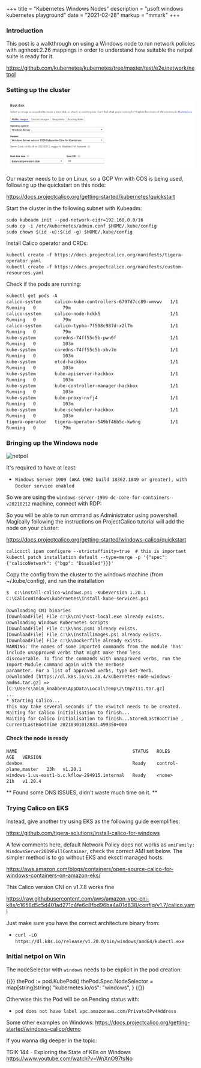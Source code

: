 +++
title = "Kubernetes Windows Nodes"
description = "µsoft windows kubernetes playground"
date = "2021-02-28"
markup = "mmark"
+++

### Introduction

This post is a walkthrough on using a Windows node to run network policies with
agnhost:2.26 mappings in order to understand how suitable the netpol suite is ready for it.

https://github.com/kubernetes/kubernetes/tree/master/test/e2e/network/netpol

### Setting up the cluster

![gcp_config](./images/gcp_config.png "gpc")

Our master needs to be on Linux, so a GCP Vm with COS is being used, following 
up the quickstart on this node:

https://docs.projectcalico.org/getting-started/kubernetes/quickstart

Start the cluster in the following subnet with Kubeadm:

```
sudo kubeadm init --pod-network-cidr=192.168.0.0/16
sudo cp -i /etc/kubernetes/admin.conf $HOME/.kube/config
sudo chown $(id -u):$(id -g) $HOME/.kube/config
```

Install Calico operator and CRDs:

```
kubectl create -f https://docs.projectcalico.org/manifests/tigera-operator.yaml
kubectl create -f https://docs.projectcalico.org/manifests/custom-resources.yaml
```

Check if the pods are running:

```
kubectl get pods -A
calico-system     calico-kube-controllers-6797d7cc89-xmvwv   1/1     Running   0          79m
calico-system     calico-node-hckk5                          1/1     Running   0          79m
calico-system     calico-typha-7f598c987d-x2l7m              1/1     Running   0          79m
kube-system       coredns-74ff55c5b-pwn6f                    1/1     Running   0          103m
kube-system       coredns-74ff55c5b-xhv7m                    1/1     Running   0          103m
kube-system       etcd-hackbox                               1/1     Running   0          103m
kube-system       kube-apiserver-hackbox                     1/1     Running   0          103m
kube-system       kube-controller-manager-hackbox            1/1     Running   0          103m
kube-system       kube-proxy-nvfj4                           1/1     Running   0          103m
kube-system       kube-scheduler-hackbox                     1/1     Running   0          103m
tigera-operator   tigera-operator-549bf46b5c-kw6ng           1/1     Running   0          79m
```

### Bringing up the Windows node

![netpol](./images/netpol-win.png "netpol")

It's required to have at least:

* `Windows Server 1909 (AKA 19H2 build 18362.1049 or greater), with Docker service enabled`

So we are using the `windows-server-1909-dc-core-for-containers-v20210212` machine, connect with RDP:

So you will be able to run ommand as Administrator using powershell. Magically following the instructions 
on ProjectCalico tutorial will add the node on your cluster:

https://docs.projectcalico.org/getting-started/windows-calico/quickstart

```
calicoctl ipam configure --strictaffinity=true  # this is important
kubectl patch installation default --type=merge -p '{"spec": {"calicoNetwork": {"bgp": "Disabled"}}}'
```

Copy the config from the cluster to the windows machine (from ~/.kube/config), and run the installation

```
$  c:\install-calico-windows.ps1 -KubeVersion 1.20.1
C:\CalicoWindows\kubernetes\install-kube-services.ps1

Downloading CNI binaries
[DownloadFile] File c:\k\cni\host-local.exe already exists.
Downloading Windows Kubernetes scripts
[DownloadFile] File c:\k\hns.psm1 already exists.
[DownloadFile] File c:\k\InstallImages.ps1 already exists.
[DownloadFile] File c:\k\Dockerfile already exists.
WARNING: The names of some imported commands from the module 'hns' include unapproved verbs that might make them less
discoverable. To find the commands with unapproved verbs, run the Import-Module command again with the Verbose
parameter. For a list of approved verbs, type Get-Verb.
Downloaded [https://dl.k8s.io/v1.20.4/kubernetes-node-windows-amd64.tar.gz] => [C:\Users\amim_knabben\AppData\Local\Temp\2\tmp7111.tar.gz]
...
* Starting Calico...
This may take several seconds if the vSwitch needs to be created.
Waiting for Calico initialisation to finish...
Waiting for Calico initialisation to finish...StoredLastBootTime , CurrentLastBootTime 20210301012833.499350+000
 ```
 
#### Check the node is ready

```
NAME                                           STATUS   ROLES                  AGE   VERSION
devbox                                         Ready    control-plane,master   23h   v1.20.1
windows-1.us-east1-b.c.kflow-294915.internal   Ready    <none>                 21h   v1.20.4
```

** Found some DNS ISSUES, didn't waste much time on it. **

### Trying Calico on EKS 

Instead, give another try using EKS as the following guide exemplifies: 

https://github.com/tigera-solutions/install-calico-for-windows

A few comments here, default Network Policy does not works as `amiFamily: WindowsServer2019FullContainer`, check the correct
AMI set below. The simpler method is to go without EKS and eksctl managed hosts:

https://aws.amazon.com/blogs/containers/open-source-calico-for-windows-containers-on-amazon-eks/

This Calico version CNI on v1.7.8 works fine

https://raw.githubusercontent.com/aws/amazon-vpc-cni-k8s/c1658d5c5d401ad271c4fe6c8fbd96ba4a01d638/config/v1.7/calico.yaml

Just make sure you have the correct architecture binary from:

* `curl -LO https://dl.k8s.io/release/v1.20.0/bin/windows/amd64/kubectl.exe`

### Initial netpol on Win

The nodeSelector with `windows` needs to be explicit in the pod creation:

{{<highlight python>}} 
  thePod := pod.KubePod()
  thePod.Spec.NodeSelector = map[string]string{
      "kubernetes.io/os": "windows",
  }
{{</highlight>}}

Otherwise this the Pod will be on Pending status with:

* `pod does not have label vpc.amazonaws.com/PrivateIPv4Address`

Some other examples on Windows:
https://docs.projectcalico.org/getting-started/windows-calico/demo

If you wanna dig deeper in the topic:

TGIK 144 - Exploring the State of K8s on Windows
https://www.youtube.com/watch?v=WnXnO97tsNo
